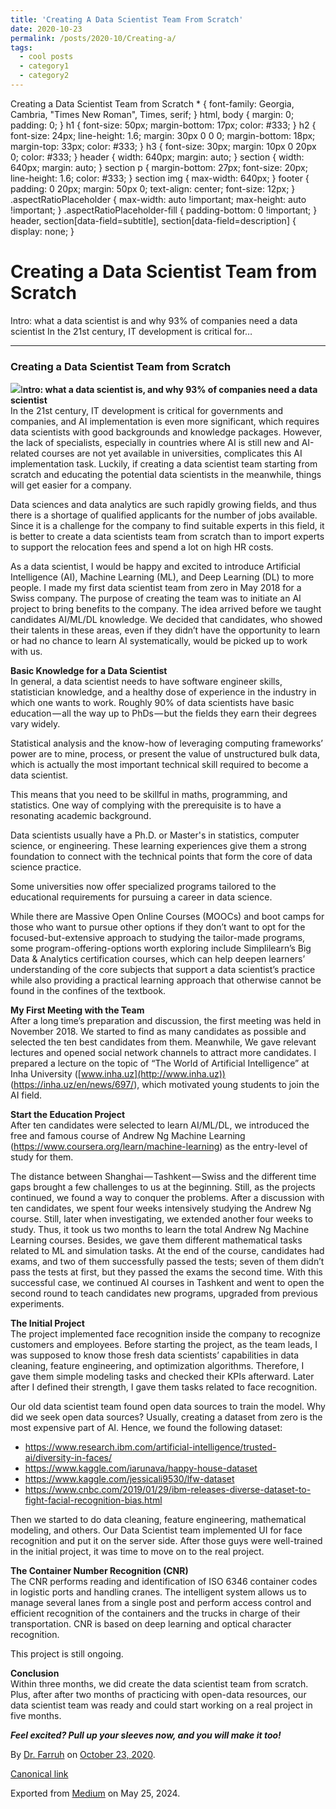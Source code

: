 ```yaml
---
title: 'Creating A Data Scientist Team From Scratch'
date: 2020-10-23
permalink: /posts/2020-10/Creating-a/
tags:
  - cool posts
  - category1
  - category2
---
```


Creating a Data Scientist Team from Scratch
 \* {
 font-family: Georgia, Cambria, "Times New Roman", Times, serif;
 }
 html, body {
 margin: 0;
 padding: 0;
 }
 h1 {
 font-size: 50px;
 margin-bottom: 17px;
 color: #333;
 }
 h2 {
 font-size: 24px;
 line-height: 1.6;
 margin: 30px 0 0 0;
 margin-bottom: 18px;
 margin-top: 33px;
 color: #333;
 }
 h3 {
 font-size: 30px;
 margin: 10px 0 20px 0;
 color: #333;
 }
 header {
 width: 640px;
 margin: auto;
 }
 section {
 width: 640px;
 margin: auto;
 }
 section p {
 margin-bottom: 27px;
 font-size: 20px;
 line-height: 1.6;
 color: #333;
 }
 section img {
 max-width: 640px;
 }
 footer {
 padding: 0 20px;
 margin: 50px 0;
 text-align: center;
 font-size: 12px;
 }
 .aspectRatioPlaceholder {
 max-width: auto !important;
 max-height: auto !important;
 }
 .aspectRatioPlaceholder-fill {
 padding-bottom: 0 !important;
 }
 header,
 section[data-field=subtitle],
 section[data-field=description] {
 display: none;
 }
 

Creating a Data Scientist Team from Scratch
===========================================




Intro: what a data scientist is and why 93% of companies need a data scientist
In the 21st century, IT development is critical for…




---

### Creating a Data Scientist Team from Scratch

![](https://cdn-images-1.medium.com/max/800/1*IHG6js6xOgPppXoxhO6Y2w.jpeg)I**ntro: what a data scientist is, and why 93% of companies need a data scientist**  
In the 21st century, IT development is critical for governments and companies, and AI implementation is even more significant, which requires data scientists with good backgrounds and knowledge packages. However, the lack of specialists, especially in countries where AI is still new and AI-related courses are not yet available in universities, complicates this AI implementation task. Luckily, if creating a data scientist team starting from scratch and educating the potential data scientists in the meanwhile, things will get easier for a company.

Data sciences and data analytics are such rapidly growing fields, and thus there is a shortage of qualified applicants for the number of jobs available. Since it is a challenge for the company to find suitable experts in this field, it is better to create a data scientists team from scratch than to import experts to support the relocation fees and spend a lot on high HR costs.

As a data scientist, I would be happy and excited to introduce Artificial Intelligence (AI), Machine Learning (ML), and Deep Learning (DL) to more people. I made my first data scientist team from zero in May 2018 for a Swiss company. The purpose of creating the team was to initiate an AI project to bring benefits to the company. The idea arrived before we taught candidates AI/ML/DL knowledge. We decided that candidates, who showed their talents in these areas, even if they didn’t have the opportunity to learn or had no chance to learn AI systematically, would be picked up to work with us.

**Basic Knowledge for a Data Scientist**  
In general, a data scientist needs to have software engineer skills, statistician knowledge, and a healthy dose of experience in the industry in which one wants to work. Roughly 90% of data scientists have basic education — all the way up to PhDs — but the fields they earn their degrees vary widely.

Statistical analysis and the know-how of leveraging computing frameworks’ power are to mine, process, or present the value of unstructured bulk data, which is actually the most important technical skill required to become a data scientist.

This means that you need to be skillful in maths, programming, and statistics. One way of complying with the prerequisite is to have a resonating academic background.

Data scientists usually have a Ph.D. or Master's in statistics, computer science, or engineering. These learning experiences give them a strong foundation to connect with the technical points that form the core of data science practice.

Some universities now offer specialized programs tailored to the educational requirements for pursuing a career in data science.

While there are Massive Open Online Courses (MOOCs) and boot camps for those who want to pursue other options if they don’t want to opt for the focused-but-extensive approach to studying the tailor-made programs, some program-offering-options worth exploring include Simplilearn’s Big Data & Analytics certification courses, which can help deepen learners’ understanding of the core subjects that support a data scientist’s practice while also providing a practical learning approach that otherwise cannot be found in the confines of the textbook.

**My First Meeting with the Team**   
After a long time’s preparation and discussion, the first meeting was held in November 2018. We started to find as many candidates as possible and selected the ten best candidates from them. Meanwhile, We gave relevant lectures and opened social network channels to attract more candidates. I prepared a lecture on the topic of “The World of Artificial Intelligence” at Inha University ([www.inha.uz](http://www.inha.uz)) (<https://inha.uz/en/news/697/>), which motivated young students to join the AI field.

**Start the Education Project**  
After ten candidates were selected to learn AI/ML/DL, we introduced the free and famous course of Andrew Ng Machine Learning (<https://www.coursera.org/learn/machine-learning>) as the entry-level of study for them.

The distance between Shanghai — Tashkent — Swiss and the different time gaps brought a few challenges to us at the beginning. Still, as the projects continued, we found a way to conquer the problems. After a discussion with ten candidates, we spent four weeks intensively studying the Andrew Ng course. Still, later when investigating, we extended another four weeks to study. Thus, it took us two months to learn the total Andrew Ng Machine Learning courses. Besides, we gave them different mathematical tasks related to ML and simulation tasks. At the end of the course, candidates had exams, and two of them successfully passed the tests; seven of them didn’t pass the tests at first, but they passed the exams the second time. With this successful case, we continued AI courses in Tashkent and went to open the second round to teach candidates new programs, upgraded from previous experiments.

**The Initial Project**  
The project implemented face recognition inside the company to recognize customers and employees. Before starting the project, as the team leads, I was supposed to know those fresh data scientists’ capabilities in data cleaning, feature engineering, and optimization algorithms. Therefore, I gave them simple modeling tasks and checked their KPIs afterward. Later after I defined their strength, I gave them tasks related to face recognition.

Our old data scientist team found open data sources to train the model. Why did we seek open data sources? Usually, creating a dataset from zero is the most expensive part of AI. Hence, we found the following dataset:

* <https://www.research.ibm.com/artificial-intelligence/trusted-ai/diversity-in-faces/>
* <https://www.kaggle.com/iarunava/happy-house-dataset>
* <https://www.kaggle.com/jessicali9530/lfw-dataset>
* <https://www.cnbc.com/2019/01/29/ibm-releases-diverse-dataset-to-fight-facial-recognition-bias.html>

Then we started to do data cleaning, feature engineering, mathematical modeling, and others. Our Data Scientist team implemented UI for face recognition and put it on the server side. After those guys were well-trained in the initial project, it was time to move on to the real project.

**The Container Number Recognition (CNR)**  
The CNR performs reading and identification of ISO 6346 container codes in logistic ports and handling cranes. The intelligent system allows us to manage several lanes from a single post and perform access control and efficient recognition of the containers and the trucks in charge of their transportation. CNR is based on deep learning and optical character recognition.

This project is still ongoing.

**Conclusion**  
Within three months, we did create the data scientist team from scratch. Plus, after after two months of practicing with open-data resources, our data scientist team was ready and could start working on a real project in five months.

***Feel excited? Pull up your sleeves now, and you will make it too!***



By [Dr. Farruh](https://medium.com/@k-farruh) on [October 23, 2020](https://medium.com/p/8e130c05c020).

[Canonical link](https://medium.com/@k-farruh/creating-a-data-scientist-team-from-scratch-8e130c05c020)

Exported from [Medium](https://medium.com) on May 25, 2024.

